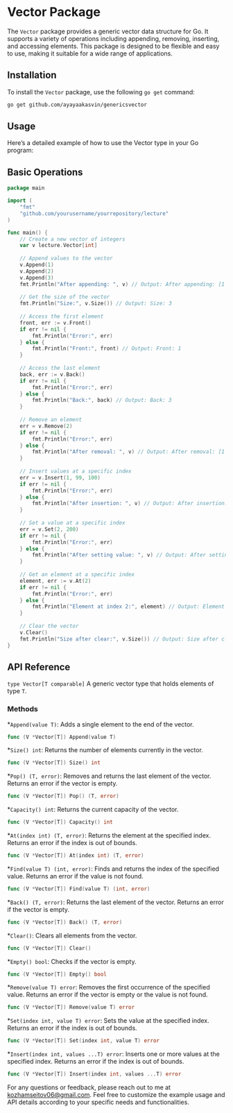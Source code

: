 # Vector Package

The `Vector` package provides a generic vector data structure for Go. It supports a variety of operations including appending, removing, inserting, and accessing elements. This package is designed to be flexible and easy to use, making it suitable for a wide range of applications.

## Installation

To install the `Vector` package, use the following `go get` command:

```bash
go get github.com/ayayaakasvin/genericsvector
```

## Usage
Here’s a detailed example of how to use the Vector type in your Go program:

## Basic Operations

```go
package main

import (
    "fmt"
    "github.com/yourusername/yourrepository/lecture"
)

func main() {
    // Create a new vector of integers
    var v lecture.Vector[int]
    
    // Append values to the vector
    v.Append(1)
    v.Append(2)
    v.Append(3)
    fmt.Println("After appending: ", v) // Output: After appending: [1 2 3]
    
    // Get the size of the vector
    fmt.Println("Size:", v.Size()) // Output: Size: 3
    
    // Access the first element
    front, err := v.Front()
    if err != nil {
        fmt.Println("Error:", err)
    } else {
        fmt.Println("Front:", front) // Output: Front: 1
    }
    
    // Access the last element
    back, err := v.Back()
    if err != nil {
        fmt.Println("Error:", err)
    } else {
        fmt.Println("Back:", back) // Output: Back: 3
    }
    
    // Remove an element
    err = v.Remove(2)
    if err != nil {
        fmt.Println("Error:", err)
    } else {
        fmt.Println("After removal: ", v) // Output: After removal: [1 3]
    }
    
    // Insert values at a specific index
    err = v.Insert(1, 99, 100)
    if err != nil {
        fmt.Println("Error:", err)
    } else {
        fmt.Println("After insertion: ", v) // Output: After insertion: [1 99 100 3]
    }
    
    // Set a value at a specific index
    err = v.Set(2, 200)
    if err != nil {
        fmt.Println("Error:", err)
    } else {
        fmt.Println("After setting value: ", v) // Output: After setting value: [1 99 200 3]
    }
    
    // Get an element at a specific index
    element, err := v.At(2)
    if err != nil {
        fmt.Println("Error:", err)
    } else {
        fmt.Println("Element at index 2:", element) // Output: Element at index 2: 200
    }
    
    // Clear the vector
    v.Clear()
    fmt.Println("Size after clear:", v.Size()) // Output: Size after clear: 0
}
```

## API Reference
`type Vector[T comparable]`
A generic vector type that holds elements of type `T`.

### Methods
*`Append(value T)`: Adds a single element to the end of the vector.
```go
func (V *Vector[T]) Append(value T)
```

*`Size() int`: Returns the number of elements currently in the vector.
```go
func (V *Vector[T]) Size() int
```

*`Pop() (T, error)`: Removes and returns the last element of the vector. Returns an error if the vector is empty.
```go
func (V *Vector[T]) Pop() (T, error)
```

*`Capacity() int`: Returns the current capacity of the vector.
```go
func (V *Vector[T]) Capacity() int
```

*`At(index int) (T, error)`: Returns the element at the specified index. Returns an error if the index is out of bounds.
```go
func (V *Vector[T]) At(index int) (T, error)
```

*`Find(value T) (int, error)`: Finds and returns the index of the specified value. Returns an error if the value is not found.
```go
func (V *Vector[T]) Find(value T) (int, error)
```

*`Back() (T, error)`: Returns the last element of the vector. Returns an error if the vector is empty.
```go
func (V *Vector[T]) Back() (T, error)
```

*`Clear()`: Clears all elements from the vector.
```go
func (V *Vector[T]) Clear()
```

*`Empty() bool`: Checks if the vector is empty.
```go
func (V *Vector[T]) Empty() bool
```

*`Remove(value T) error`: Removes the first occurrence of the specified value. Returns an error if the vector is empty or the value is not found.
```go
func (V *Vector[T]) Remove(value T) error
```

*`Set(index int, value T) error`: Sets the value at the specified index. Returns an error if the index is out of bounds.
```go
func (V *Vector[T]) Set(index int, value T) error
```

*`Insert(index int, values ...T) error`: Inserts one or more values at the specified index. Returns an error if the index is out of bounds.
```go
func (V *Vector[T]) Insert(index int, values ...T) error
```

For any questions or feedback, please reach out to me at kozhamseitov06@gmail.com.
Feel free to customize the example usage and API details according to your specific needs and functionalities.